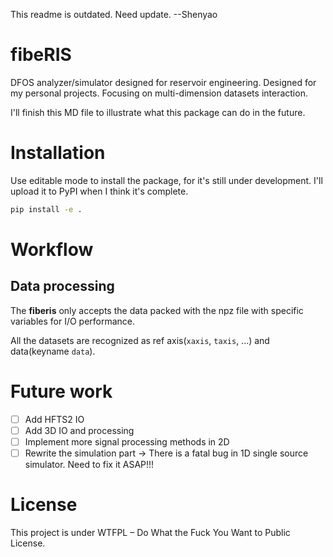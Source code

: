 This readme is outdated. Need update. --Shenyao

# fibeRIS
DFOS analyzer/simulator designed for reservoir engineering. Designed for my personal projects. Focusing on multi-dimension 
datasets interaction.

I'll finish this MD file to illustrate what this package can do in the future.

# Installation

Use editable mode to install the package, for it's still under development. I'll upload it to PyPI when I think it's complete.

```bash
pip install -e .
```

# Workflow
## Data processing
The **fiberis** only accepts the data packed with the npz file with specific variables for I/O performance.

All the datasets are recognized as ref axis(`xaxis`, `taxis`, ...) and data(keyname `data`). 

# Future work

- [ ] Add HFTS2 IO
- [ ] Add 3D IO and processing
- [ ] Implement more signal processing methods in 2D
- [ ] Rewrite the simulation part -> There is a fatal bug in 1D single source simulator. Need to fix it ASAP!!!

# License 

This project is under WTFPL – Do What the Fuck You Want to Public License.
